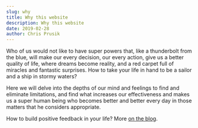 ```yaml
---
slug: why
title: Why this website
description: Why this website
date: 2019-02-28
author: Chris Prusik
---
```


Who of us would not like to have super powers that, like a thunderbolt from the blue, will make our every decision, our every action, give us a better quality of life, where dreams become reality, and a red carpet full of miracles and fantastic surprises. How to take your life in hand to be a sailor and a ship in stormy waters?

Here we will delve into the depths of our mind and feelings to find and eliminate limitations, and find what increases our effectiveness and makes us a super human being who becomes better and better every day in those matters that he considers appropriate.

How to build positive feedback in your life? More [on the blog](/posts/).
